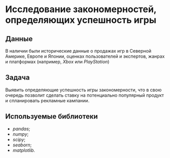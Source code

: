 # Исследование закономерностей, определяющих успешность игры

## Данные

В наличии были исторические данные о продажах игр в Северной Америке, Европе и Японии, оценках пользователей и экспертов, жанрах и платформах (например, *Xbox* или *PlayStation*)

## Задача

Выявить определяющие успешность игры закономерности, что в свою очередь позволит сделать ставку на потенциально популярный продукт и спланировать рекламные кампании.

## Используемые библиотеки

* *pandas*;
* *numpy*;
* *scipy*;
* *seaborn*; 
* *matplotlib*.
